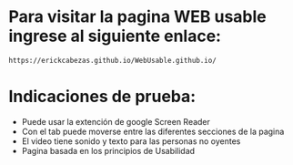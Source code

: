 # Para visitar la pagina WEB usable ingrese al siguiente enlace:
```
https://erickcabezas.github.io/WebUsable.github.io/
```
# Indicaciones de prueba:
* Puede usar la extención de google Screen Reader
* Con el tab puede moverse entre las diferentes secciones de la pagina
* El video tiene sonido y texto para las personas no oyentes
* Pagina basada en los principios de Usabilidad
